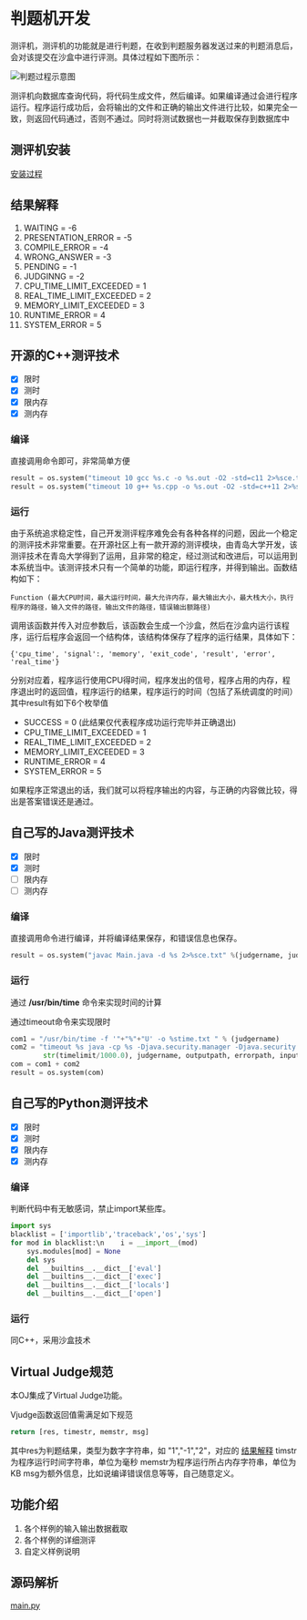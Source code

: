# 判题机开发

测评机，测评机的功能就是进行判题，在收到判题服务器发送过来的判题消息后，会对该提交在沙盒中进行评测。具体过程如下图所示：

![判题过程示意图](/img/faq/db4.png)

测评机向数据库查询代码，将代码生成文件，然后编译。如果编译通过会进行程序运行。程序运行成功后，会将输出的文件和正确的输出文件进行比较，如果完全一致，则返回代码通过，否则不通过。同时将测试数据也一并截取保存到数据库中

## 测评机安装

[安装过程](https://github.com/Linzecong/LPOJ/blob/master/Judger/README.md)

## 结果解释
1. WAITING = -6
1. PRESENTATION_ERROR = -5
1. COMPILE_ERROR = -4
1. WRONG_ANSWER = -3
1. PENDING = -1
1. JUDGINNG = -2
1. CPU_TIME_LIMIT_EXCEEDED = 1
1. REAL_TIME_LIMIT_EXCEEDED = 2
1. MEMORY_LIMIT_EXCEEDED = 3
1. RUNTIME_ERROR = 4
1. SYSTEM_ERROR = 5

## 开源的C++测评技术

- [x] 限时
- [x] 测时
- [x] 限内存
- [x] 测内存

### 编译

直接调用命令即可，非常简单方便
```py
result = os.system("timeout 10 gcc %s.c -o %s.out -O2 -std=c11 2>%sce.txt" %(judgername, judgername, judgername))
result = os.system("timeout 10 g++ %s.cpp -o %s.out -O2 -std=c++11 2>%sce.txt" %(judgername, judgername, judgername))
```

### 运行
由于系统追求稳定性，自己开发测评程序难免会有各种各样的问题，因此一个稳定的测评技术非常重要。在开源社区上有一款开源的测评模块，由青岛大学开发，该测评技术在青岛大学得到了运用，且非常的稳定，经过测试和改进后，可以运用到本系统当中。该测评技术只有一个简单的功能，即运行程序，并得到输出。函数结构如下：
```
Function (最大CPU时间，最大运行时间，最大允许内存，最大输出大小，最大栈大小，执行程序的路径，输入文件的路径，输出文件的路径，错误输出额路径)
```
调用该函数并传入对应参数后，该函数会生成一个沙盒，然后在沙盒内运行该程序，运行后程序会返回一个结构体，该结构体保存了程序的运行结果，具体如下：
```
{'cpu_time', 'signal':, 'memory', 'exit_code', 'result', 'error', 'real_time'}
```
分别对应着，程序运行使用CPU得时间，程序发出的信号，程序占用的内存，程序退出时的返回值，程序运行的结果，程序运行的时间（包括了系统调度的时间）其中result有如下6个枚举值

+ SUCCESS = 0 (此结果仅代表程序成功运行完毕并正确退出)
+ CPU_TIME_LIMIT_EXCEEDED = 1
+ REAL_TIME_LIMIT_EXCEEDED = 2
+ MEMORY_LIMIT_EXCEEDED = 3
+ RUNTIME_ERROR = 4
+ SYSTEM_ERROR = 5

如果程序正常退出的话，我们就可以将程序输出的内容，与正确的内容做比较，得出是答案错误还是通过。

## 自己写的Java测评技术

- [x] 限时
- [x] 测时
- [ ] 限内存
- [ ] 测内存

### 编译

直接调用命令进行编译，并将编译结果保存，和错误信息也保存。

```py
result = os.system("javac Main.java -d %s 2>%sce.txt" %(judgername, judgername))
```

### 运行

通过 **/usr/bin/time** 命令来实现时间的计算

通过timeout命令来实现限时

```py
com1 = "/usr/bin/time -f '"+"%"+"U' -o %stime.txt " % (judgername)
com2 = "timeout %s java -cp %s -Djava.security.manager -Djava.security.policy==policy -Djava.awt.headless=true Main 1>%s 2>%s<%s" % (
        str(timelimit/1000.0), judgername, outputpath, errorpath, inputpath)
com = com1 + com2
result = os.system(com)
```

## 自己写的Python测评技术

- [x] 限时
- [x] 测时
- [x] 限内存
- [x] 测内存

### 编译

判断代码中有无敏感词，禁止import某些库。

```py
import sys
blacklist = ['importlib','traceback','os','sys']
for mod in blacklist:\n    i = __import__(mod)
    sys.modules[mod] = None
    del sys
    del __builtins__.__dict__['eval']
    del __builtins__.__dict__['exec']
    del __builtins__.__dict__['locals']
    del __builtins__.__dict__['open']
```

### 运行

同C++，采用沙盒技术

## Virtual Judge规范

本OJ集成了Virtual Judge功能。

Vjudge函数返回值需满足如下规范
```py
return [res, timestr, memstr, msg]
```

其中res为判题结果，类型为数字字符串，如 "1","-1","2"，对应的 [结果解释](/dev/judger.html#结果解释)
timstr为程序运行时间字符串，单位为毫秒
memstr为程序运行所占内存字符串，单位为KB
msg为额外信息，比如说编译错误信息等等，自己随意定义。

## 功能介绍

1. 各个样例的输入输出数据截取
2. 各个样例的详细测评
3. 自定义样例说明

## 源码解析

[main.py](https://github.com/Linzecong/LPOJ/blob/master/Judger/main.py)